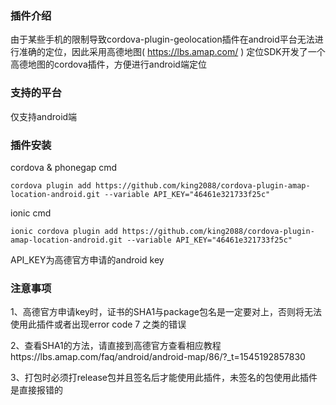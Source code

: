 ### 插件介绍
  由于某些手机的限制导致cordova-plugin-geolocation插件在android平台无法进行准确的定位，因此采用高德地图( https://lbs.amap.com/ ) 定位SDK开发了一个高德地图的cordova插件，方便进行android端定位

### 支持的平台
仅支持android端

### 插件安装
  cordova & phonegap cmd
  
  `cordova plugin add https://github.com/king2088/cordova-plugin-amap-location-android.git --variable API_KEY="46461e321733f25c"`
  
  ionic cmd
  
  `ionic cordova plugin add https://github.com/king2088/cordova-plugin-amap-location-android.git --variable API_KEY="46461e321733f25c"`

API_KEY为高德官方申请的android key

### 注意事项
1、高德官方申请key时，证书的SHA1与package包名是一定要对上，否则将无法使用此插件或者出现error code 7 之类的错误

2、查看SHA1的方法，请直接到高德官方查看相应教程https://lbs.amap.com/faq/android/android-map/86/?_t=1545192857830

3、打包时必须打release包并且签名后才能使用此插件，未签名的包使用此插件是直接报错的
